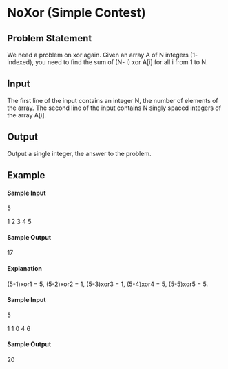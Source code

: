 # NoXor (Simple Contest)

## Problem Statement
We need a problem on xor again. Given an array A of N integers (1- indexed), you need to find the sum of (N- i) xor A[i] for all i from 1 to N.

## Input
The first line of the input contains an integer N, the number of elements of the array.
The second line of the input contains N singly spaced integers of the array A[i].

## Output
Output a single integer, the answer to the problem.

## Example
#### Sample Input
5

1 2 3 4 5

#### Sample Output
17

#### Explanation
(5-1)xor1 = 5, (5-2)xor2 = 1, (5-3)xor3 = 1, (5-4)xor4 = 5, (5-5)xor5 = 5.

#### Sample Input
5

1 1 0 4 6

#### Sample Output
20
